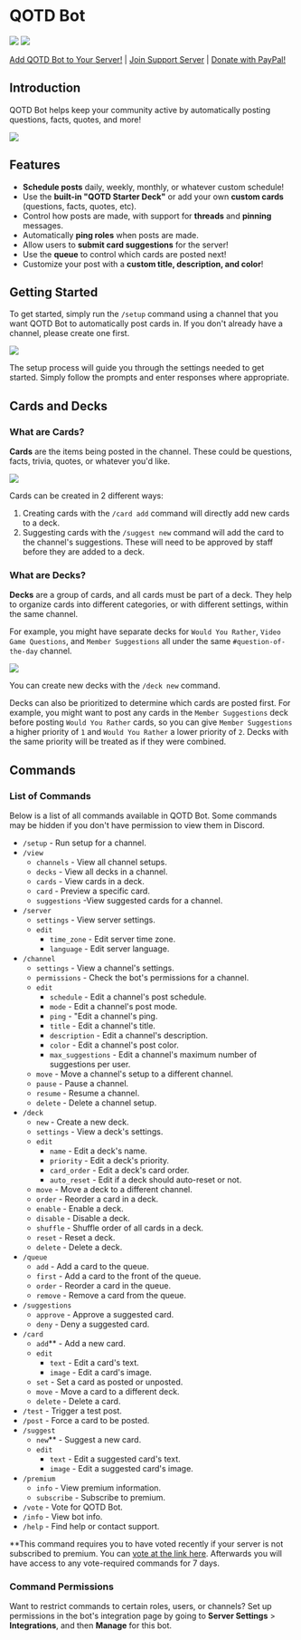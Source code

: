 # QOTD Bot

![](https://top.gg/api/widget/status/713586207119900693.svg?noavatar=true) ![](https://top.gg/api/widget/servers/713586207119900693.svg?noavatar=true)

[Add QOTD Bot to Your Server!](https://discord.com/oauth2/authorize?client_id=713586207119900693&scope=bot%20applications.commands&permissions=51808267280) | [Join Support Server](https://discord.gg/JdeZ5PF) | [Donate with PayPal!](https://www.paypal.com/cgi-bin/webscr?cmd=_donations&business=EW389DYYSS4FC)

## Introduction

QOTD Bot helps keep your community active by automatically posting questions, facts, quotes, and more!

![](https://i.imgur.com/RioP1qK.png)

## Features

-   **Schedule posts** daily, weekly, monthly, or whatever custom schedule!
-   Use the **built-in "QOTD Starter Deck"** or add your own **custom cards** (questions, facts, quotes, etc).
-   Control how posts are made, with support for **threads** and **pinning** messages.
-   Automatically **ping roles** when posts are made.
-   Allow users to **submit card suggestions** for the server!
-   Use the **queue** to control which cards are posted next!
-   Customize your post with a **custom title, description, and color**!

## Getting Started

To get started, simply run the `/setup` command using a channel that you want QOTD Bot to automatically post cards in. If you don't already have a channel, please create one first.

![](https://i.imgur.com/8kuXTX9.png)

The setup process will guide you through the settings needed to get started. Simply follow the prompts and enter responses where appropriate.

## Cards and Decks

### What are Cards?

**Cards** are the items being posted in the channel. These could be questions, facts, trivia, quotes, or whatever you'd like.

![](https://i.imgur.com/YBxyUeE.png)

Cards can be created in 2 different ways:

1. Creating cards with the `/card add` command will directly add new cards to a deck.
2. Suggesting cards with the `/suggest new` command will add the card to the channel's suggestions. These will need to be approved by staff before they are added to a deck.

### What are Decks?

**Decks** are a group of cards, and all cards must be part of a deck. They help to organize cards into different categories, or with different settings, within the same channel.

For example, you might have separate decks for `Would You Rather`, `Video Game Questions`, and `Member Suggestions` all under the same `#question-of-the-day` channel.

![](https://i.imgur.com/FKwt1Yr.png)

You can create new decks with the `/deck new` command.

Decks can also be prioritized to determine which cards are posted first. For example, you might want to post any cards in the `Member Suggestions` deck before posting `Would You Rather` cards, so you can give `Member Suggestions` a higher priority of `1` and `Would You Rather` a lower priority of `2`. Decks with the same priority will be treated as if they were combined.

## Commands

### List of Commands

Below is a list of all commands available in QOTD Bot. Some commands may be hidden if you don't have permission to view them in Discord.

-   `/setup` - Run setup for a channel.
-   `/view`
    -   `channels` - View all channel setups.
    -   `decks` - View all decks in a channel.
    -   `cards` - View cards in a deck.
    -   `card` - Preview a specific card.
    -   `suggestions` -View suggested cards for a channel.
-   `/server`
    -   `settings` - View server settings.
    -   `edit`
        -   `time_zone` - Edit server time zone.
        -   `language` - Edit server language.
-   `/channel`
    -   `settings` - View a channel's settings.
    -   `permissions` - Check the bot's permissions for a channel.
    -   `edit`
        -   `schedule` - Edit a channel's post schedule.
        -   `mode` - Edit a channel's post mode.
        -   `ping` - "Edit a channel's ping.
        -   `title` - Edit a channel's title.
        -   `description` - Edit a channel's description.
        -   `color` - Edit a channel's post color.
        -   `max_suggestions` - Edit a channel's maximum number of suggestions per user.
    -   `move` - Move a channel's setup to a different channel.
    -   `pause` - Pause a channel.
    -   `resume` - Resume a channel.
    -   `delete` - Delete a channel setup.
-   `/deck`
    -   `new` - Create a new deck.
    -   `settings` - View a deck's settings.
    -   `edit`
        -   `name` - Edit a deck's name.
        -   `priority` - Edit a deck's priority.
        -   `card_order` - Edit a deck's card order.
        -   `auto_reset` - Edit if a deck should auto-reset or not.
    -   `move` - Move a deck to a different channel.
    -   `order` - Reorder a card in a deck.
    -   `enable` - Enable a deck.
    -   `disable` - Disable a deck.
    -   `shuffle` - Shuffle order of all cards in a deck.
    -   `reset` - Reset a deck.
    -   `delete` - Delete a deck.
-   `/queue`
    -   `add` - Add a card to the queue.
    -   `first` - Add a card to the front of the queue.
    -   `order` - Reorder a card in the queue.
    -   `remove` - Remove a card from the queue.
-   `/suggestions`
    -   `approve` - Approve a suggested card.
    -   `deny` - Deny a suggested card.
-   `/card`
    -   `add`\*\* - Add a new card.
    -   `edit`
        -   `text` - Edit a card's text.
        -   `image` - Edit a card's image.
    -   `set` - Set a card as posted or unposted.
    -   `move` - Move a card to a different deck.
    -   `delete` - Delete a card.
-   `/test` - Trigger a test post.
-   `/post` - Force a card to be posted.
-   `/suggest`
    -   `new`\*\* - Suggest a new card.
    -   `edit`
        -   `text` - Edit a suggested card's text.
        -   `image` - Edit a suggested card's image.
-   `/premium`
    -   `info` - View premium information.
    -   `subscribe` - Subscribe to premium.
-   `/vote` - Vote for QOTD Bot.
-   `/info` - View bot info.
-   `/help` - Find help or contact support.

\*\*This command requires you to have voted recently if your server is not subscribed to premium. You can [vote at the link here](https://top.gg/bot/713586207119900693/vote). Afterwards you will have access to any vote-required commands for 7 days.

### Command Permissions

Want to restrict commands to certain roles, users, or channels? Set up permissions in the bot's integration page by going to **Server Settings** > **Integrations**, and then **Manage** for this bot.
